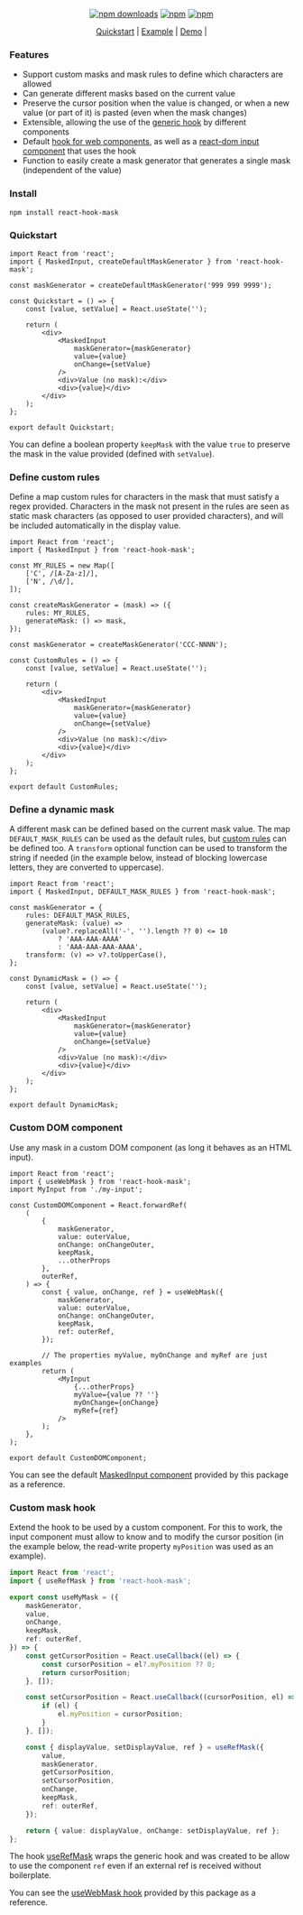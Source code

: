 <div align="center">

[![npm downloads](https://img.shields.io/npm/dm/react-hook-mask.svg?style=for-the-badge)](https://www.npmjs.com/package/react-hook-mask)
[![npm](https://img.shields.io/npm/dt/react-hook-mask.svg?style=for-the-badge)](https://www.npmjs.com/package/react-hook-mask)
[![npm](https://img.shields.io/npm/l/react-hook-mask?style=for-the-badge)](https://github.com/lucasbasquerotto/react-hook-mask/blob/master/LICENSE)

</div>

<p align="center">
  <a href="#quickstart">Quickstart</a> |
  <a href="https://github.com/lucasbasquerotto/react-hook-mask/tree/master/example">Example</a> |
  <a href="https://codesandbox.io/s/react-typescript-forked-2el90?file=/src/masked-phone-number.tsx">Demo</a> |
</p>

### Features

- Support custom masks and mask rules to define which characters are allowed
- Can generate different masks based on the current value
- Preserve the cursor position when the value is changed, or when a new value (or part of it) is pasted (even when the mask changes)
- Extensible, allowing the use of the [generic hook](src/hooks/use-mask.ts) by different components
- Default [hook for web components](src/hooks/use-web-mask.ts), as well as a [react-dom input component](src/components/masked-input.tsx) that uses the hook
- Function to easily create a mask generator that generates a single mask (independent of the value)

### Install

    npm install react-hook-mask

### Quickstart

```tsx
import React from 'react';
import { MaskedInput, createDefaultMaskGenerator } from 'react-hook-mask';

const maskGenerator = createDefaultMaskGenerator('999 999 9999');

const Quickstart = () => {
	const [value, setValue] = React.useState('');

	return (
		<div>
			<MaskedInput
				maskGenerator={maskGenerator}
				value={value}
				onChange={setValue}
			/>
			<div>Value (no mask):</div>
			<div>{value}</div>
		</div>
	);
};

export default Quickstart;
```

You can define a boolean property `keepMask` with the value `true` to preserve the mask in the value provided (defined with `setValue`).

### Define custom rules

Define a map custom rules for characters in the mask that must satisfy a regex provided. Characters in the mask not present in the rules are seen as static mask characters (as opposed to user provided characters), and will be included automatically in the display value.

```tsx
import React from 'react';
import { MaskedInput } from 'react-hook-mask';

const MY_RULES = new Map([
	['C', /[A-Za-z]/],
	['N', /\d/],
]);

const createMaskGenerator = (mask) => ({
	rules: MY_RULES,
	generateMask: () => mask,
});

const maskGenerator = createMaskGenerator('CCC-NNNN');

const CustomRules = () => {
	const [value, setValue] = React.useState('');

	return (
		<div>
			<MaskedInput
				maskGenerator={maskGenerator}
				value={value}
				onChange={setValue}
			/>
			<div>Value (no mask):</div>
			<div>{value}</div>
		</div>
	);
};

export default CustomRules;
```

### Define a dynamic mask

A different mask can be defined based on the current mask value. The map `DEFAULT_MASK_RULES` can be used as the default rules, but [custom rules](#define-custom-rules) can be defined too. A `transform` optional function can be used to transform the string if needed (in the example below, instead of blocking lowercase letters, they are converted to uppercase).

```tsx
import React from 'react';
import { MaskedInput, DEFAULT_MASK_RULES } from 'react-hook-mask';

const maskGenerator = {
	rules: DEFAULT_MASK_RULES,
	generateMask: (value) =>
		(value?.replaceAll('-', '').length ?? 0) <= 10
			? 'AAA-AAA-AAAA'
			: 'AAA-AAA-AAA-AAAA',
	transform: (v) => v?.toUpperCase(),
};

const DynamicMask = () => {
	const [value, setValue] = React.useState('');

	return (
		<div>
			<MaskedInput
				maskGenerator={maskGenerator}
				value={value}
				onChange={setValue}
			/>
			<div>Value (no mask):</div>
			<div>{value}</div>
		</div>
	);
};

export default DynamicMask;
```

### Custom DOM component

Use any mask in a custom DOM component (as long it behaves as an HTML input).

```tsx
import React from 'react';
import { useWebMask } from 'react-hook-mask';
import MyInput from './my-input';

const CustomDOMComponent = React.forwardRef(
	(
		{
			maskGenerator,
			value: outerValue,
			onChange: onChangeOuter,
			keepMask,
			...otherProps
		},
		outerRef,
	) => {
		const { value, onChange, ref } = useWebMask({
			maskGenerator,
			value: outerValue,
			onChange: onChangeOuter,
			keepMask,
			ref: outerRef,
		});

		// The properties myValue, myOnChange and myRef are just examples
		return (
			<MyInput
				{...otherProps}
				myValue={value ?? ''}
				myOnChange={onChange}
				myRef={ref}
			/>
		);
	},
);

export default CustomDOMComponent;
```

You can see the default [MaskedInput component](src/components/masked-input.tsx) provided by this package as a reference.

### Custom mask hook

Extend the hook to be used by a custom component. For this to work, the input component must allow to know and to modify the cursor position (in the example below, the read-write property `myPosition` was used as an example).

```ts
import React from 'react';
import { useRefMask } from 'react-hook-mask';

export const useMyMask = ({
	maskGenerator,
	value,
	onChange,
	keepMask,
	ref: outerRef,
}) => {
	const getCursorPosition = React.useCallback((el) => {
		const cursorPosition = el?.myPosition ?? 0;
		return cursorPosition;
	}, []);

	const setCursorPosition = React.useCallback((cursorPosition, el) => {
		if (el) {
			el.myPosition = cursorPosition;
		}
	}, []);

	const { displayValue, setDisplayValue, ref } = useRefMask({
		value,
		maskGenerator,
		getCursorPosition,
		setCursorPosition,
		onChange,
		keepMask,
		ref: outerRef,
	});

	return { value: displayValue, onChange: setDisplayValue, ref };
};
```

The hook [useRefMask](src/hooks/use-ref-mask.ts) wraps the generic hook and was created to be allow to use the component `ref` even if an external ref is received without boilerplate.

You can see the [useWebMask hook](src/hooks/use-web-mask.ts) provided by this package as a reference.

